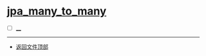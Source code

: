 
# [jpa_many_to_many](../README.md)

- [ ] [__](src/test/java/)

-----------------

- [返回文件顶部](../README.md)